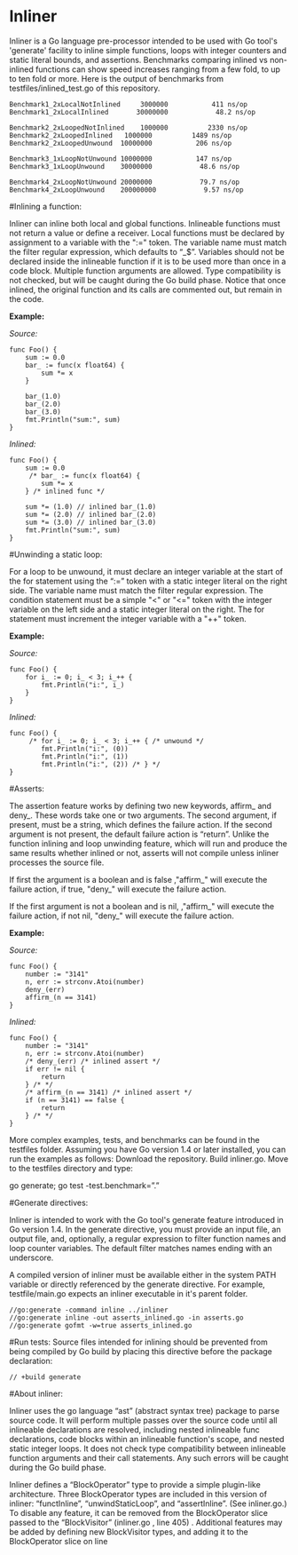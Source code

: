 # Inliner

Inliner is a Go language pre-processor intended to be used with Go tool's 'generate' facility to inline simple functions, loops with integer counters and static literal bounds, and assertions. Benchmarks comparing inlined vs non-inlined functions can show speed increases ranging from a few fold, to up to ten fold or more. Here is the output of benchmarks from testfiles/inlined_test.go of this repository.
```
Benchmark1_2xLocalNotInlined	 3000000	       411 ns/op
Benchmark1_2xLocalInlined		30000000	        48.2 ns/op

Benchmark2_2xLoopedNotInlined	 1000000	      2330 ns/op
Benchmark2_2xLoopedInlined	 1000000	      1489 ns/op
Benchmark2_2xLoopedUnwound	10000000	       206 ns/op

Benchmark3_1xLoopNotUnwound	10000000	       147 ns/op
Benchmark3_1xLoopUnwound	30000000	        48.6 ns/op

Benchmark4_2xLoopNotUnwound	20000000	        79.7 ns/op
Benchmark4_2xLoopUnwound	200000000	         9.57 ns/op
```

#Inlining a function:

Inliner can inline both local and global functions. Inlineable functions must not return a value or define a receiver. Local functions must be declared by assignment to a variable with the ":=" token. The variable name must match the filter regular expression, which defaults to “_$”. Variables should not be declared inside the inlineable function if it is to be used more than once in a code block. Multiple function arguments are allowed. Type compatibility is not checked, but will be caught during the Go build phase. Notice that once inlined, the original function and its calls are commented out, but remain in the code.

**Example:**

*Source:*
```
func Foo() {
	sum := 0.0
	bar_ := func(x float64) {
		sum *= x
	}
	
	bar_(1.0)
	bar_(2.0)
	bar_(3.0)
	fmt.Println("sum:", sum)
}
```
*Inlined:*
```
func Foo() {
	sum := 0.0
	 /* bar_ := func(x float64) {
		sum *= x
	} /* inlined func */ 

	sum *= (1.0) // inlined bar_(1.0)
	sum *= (2.0) // inlined bar_(2.0)
	sum *= (3.0) // inlined bar_(3.0)
	fmt.Println("sum:", sum)
}
```
#Unwinding a static loop:

For a loop to be unwound, it must declare an integer variable at the start of the for statement using the “:=” token with a static integer literal on the right side. The variable name must match the filter regular expression. The condition statement must be a simple "<" or "<=" token with the integer variable on the left side and a static integer literal on the right. The for statement must increment the integer variable with a "++" token.

**Example:**

*Source:*
```
func Foo() {
	for i_ := 0; i_ < 3; i_++ {
		fmt.Println("i:", i_)
	}
}
```
*Inlined:*
```
func Foo() {
	 /* for i_ := 0; i_ < 3; i_++ { /* unwound */ 
		fmt.Println("i:", (0))
		fmt.Println("i:", (1))
		fmt.Println("i:", (2)) /* } */ 
}
```
#Asserts:

The assertion feature works by defining two new keywords, affirm_ and deny_. These words take one or two arguments. The second argument, if present, must be a string, which defines the failure action. If the second argument is not present, the default failure action is “return”. Unlike the function inlining and loop unwinding feature, which will run and produce the same results whether inlined or not, asserts will not compile unless inliner processes the source file.

If first the argument is a boolean and is false ,"affirm_" will execute the failure action, if true, "deny_" will execute the failure action.

If the first argument is not a boolean and is nil, ,"affirm_" will execute the failure action, if not nil, "deny_" will execute the failure action. 

**Example:**

*Source:*
```
func Foo() {
	number := "3141"
	n, err := strconv.Atoi(number)
	deny_(err)
	affirm_(n == 3141)
}
```
*Inlined:*
```
func Foo() {
	number := "3141"
	n, err := strconv.Atoi(number)
	/* deny_(err) /* inlined assert */
	if err != nil {
		return
	} /* */
	/* affirm_(n == 3141) /* inlined assert */
	if (n == 3141) == false {
		return
	} /* */
}
```

More complex examples, tests, and benchmarks can be found in the testfiles folder. Assuming you have Go version 1.4 or later installed, you can run the examples as follows: Download the repository. Build inliner.go. Move to the testfiles directory and type:

go generate; go test -test.benchmark=”.”

#Generate directives: 

Inliner is intended to work with the Go tool's generate feature introduced in Go version 1.4. In the generate directive, you must provide an input file, an output file, and, optionally, a regular expression to filter function names and loop counter variables. The default filter matches names ending with an underscore. 

A compiled version of inliner must be available either in the system PATH variable or directly referenced by the generate directive. For example, testfile/main.go expects an inliner executable in it's parent folder.
```
//go:generate -command inline ../inliner
//go:generate inline -out asserts_inlined.go -in asserts.go
//go:generate gofmt -w=true asserts_inlined.go
```
#Run tests:
Source files intended for inlining should be prevented from being compiled by Go build by placing this directive before the package declaration:
```
// +build generate
```

#About inliner:

Inliner uses the go language “ast” (abstract syntax tree) package to parse source code. It will perform multiple passes over the source code until all inlineable declarations are resolved, including nested inlineable func declarations, code blocks within an inlineable function's scope, and nested static integer loops. It does not check type compatibility between inlineable function arguments and their call statements. Any such errors will be caught during the Go build phase.

Inliner defines a “BlockOperator” type to provide a simple plugin-like architecture. Three BlockOperator types are included in this version of inliner: “functInline”, “unwindStaticLoop”, and “assertInline”. (See inliner.go.) To disable any feature, it can be removed from the BlockOperator slice passed to the “BlockVisitor”  (inliner.go , line 405) . Additional features may be added by defining new BlockVisitor types, and adding it to the BlockOperator slice on line 

